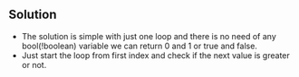 ## Solution

- The solution is simple with just one loop and there is no need of any bool(!boolean) variable we can return 0 and 1 or true and false.
- Just start the loop from first index and check if the next value is greater or not.
